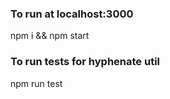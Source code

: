 ### To run at localhost:3000

npm i && npm start

### To run tests for hyphenate util

npm run test
